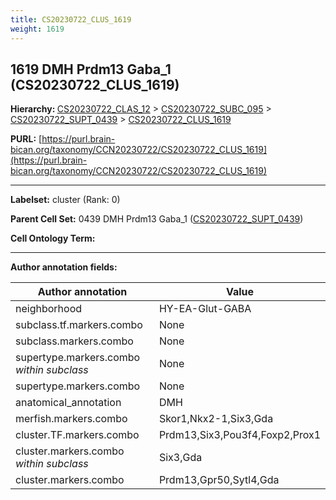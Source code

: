```yaml
---
title: CS20230722_CLUS_1619
weight: 1619
---
```

## 1619 DMH Prdm13 Gaba_1 (CS20230722_CLUS_1619)
<b>Hierarchy: </b>
[CS20230722_CLAS_12](../CS20230722_CLAS_12) >
[CS20230722_SUBC_095](../CS20230722_SUBC_095) >
[CS20230722_SUPT_0439](../CS20230722_SUPT_0439) >
[CS20230722_CLUS_1619](../CS20230722_CLUS_1619)

**PURL:** [https://purl.brain-bican.org/taxonomy/CCN20230722/CS20230722_CLUS_1619](https://purl.brain-bican.org/taxonomy/CCN20230722/CS20230722_CLUS_1619)

---


**Labelset:** cluster (Rank: 0)

**Parent Cell Set:** 0439 DMH Prdm13 Gaba_1 ([CS20230722_SUPT_0439](../CS20230722_SUPT_0439))



**Cell Ontology Term:** 

[MARKER GENES.]: #


---

[TRANSFERRED ANNOTATIONS.]: #


[AUTHOR ANNOTATION FIELDS.]: #


**Author annotation fields:**

| Author annotation | Value |
|-------------------|-------|
|neighborhood|HY-EA-Glut-GABA|
|subclass.tf.markers.combo|None|
|subclass.markers.combo|None|
|supertype.markers.combo _within subclass_|None|
|supertype.markers.combo|None|
|anatomical_annotation|DMH|
|merfish.markers.combo|Skor1,Nkx2-1,Six3,Gda|
|cluster.TF.markers.combo|Prdm13,Six3,Pou3f4,Foxp2,Prox1|
|cluster.markers.combo _within subclass_|Six3,Gda|
|cluster.markers.combo|Prdm13,Gpr50,Sytl4,Gda|
